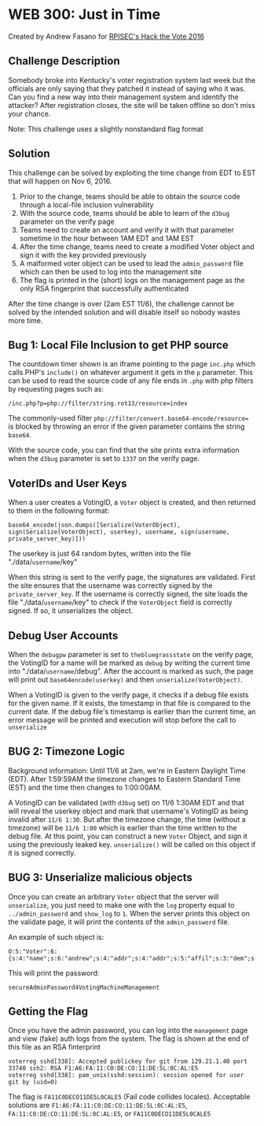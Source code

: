 # WEB 300: Just in Time
Created by Andrew Fasano for [RPISEC's Hack the Vote 2016](https://github.com/RPISEC/HackTheVote)

## Challenge Description
Somebody broke into Kentucky's voter registration system last week but the officials are only saying that they patched it instead of saying who it was. Can you find a new way into their management system and identify the attacker? After registration closes, the site will be taken offline so don't miss your chance.

Note: This challenge uses a slightly nonstandard flag format

## Solution
This challenge can be solved by exploiting the time change from EDT to EST that will happen on Nov 6, 2016.

1. Prior to the change, teams should be able to obtain the source code through a local-file inclusion vulnerability
1. With the source code, teams should be able to learn of the `d3bug` parameter on the verify page
1. Teams need to create an account and verify it with that parameter sometime in the hour between 1AM EDT and 1AM EST
1. After the time change, teams need to create a modified Voter object and sign it with the key provided previously
1. A malformed voter object can be used to lead the `admin_password` file which can then be used to log into the management site
1. The flag is printed in the (short) logs on the management page as the only RSA fingerprint that successfully authenticated


After the time change is over (2am EST 11/6), the challenge cannot be solved by the intended solution and will disable itself so nobody wastes more time.


Bug 1: Local File Inclusion to get PHP source
---------------------------
The countdown timer shown is an iframe pointing to the page `inc.php` which calls PHP's `include()` on whatever argument it gets in the `p` parameter. This can be used to read the source code of any file ends in `.php` with php filters by requesting pages such as:
```
/inc.php?p=php://filter/string.rot13/resource=index
```

The commonly-used filter `php://filter/convert.base64-encode/resource=` is blocked by throwing an error if the given parameter contains the string `base64`.

With the source code, you can find that the site prints extra information when the  `d3bug` parameter is set to `1337` on the verify page.

VoterIDs and User Keys
----------------------
When a user creates a VotingID, a `Voter` object is created, and then returned to them in the following format:  
```
base64_encode(json.dumps([Serialize(VoterObject), sign(Serialize(VoterObject), userkey), username, sign(username, private_server_key)]))
```
The userkey is just 64 random bytes, written into the file "./data/`username`/key"  

When this string is sent to the verify page, the signatures are validated. First the site ensures that the username was correctly signed by the `private_server_key`. If the username is correctly signed, the site loads the file "./data/`username`/key" to check if the `VoterObject` field is correctly signed. If so, it unserializes the object.


Debug User Accounts
------------------
When the `debugpw` parameter is set to `thebluegrassstate` on the verify page, the VotingID for a name will be marked as `debug` by writing the current time into "./data/`username`/debug". After the account is marked as such, the page will print out `base64encode(userkey)` and then `unserialize(VoterObject)`.

When a VotingID is given to the verify page, it checks if a debug file exists for the given name. If it exists, the timestamp in that file is compared to the current date. If the debug file's timestamp is earlier than the current time, an error message will be printed and execution will stop before the call to `unserialize`

BUG 2: Timezone Logic
---------------------------
Background information: Until 11/6 at 2am, we're in Eastern Daylight Time (EDT). After 1:59:59AM the timezone changes to Eastern Standard Time (EST) and the time then changes to 1:00:00AM.  

A VotingID can be validated (with `d3bug` set) on 11/6 1:30AM EDT and that will reveal the userkey object and mark that username's VotingID as being invalid after `11/6 1:30`. But after the timezone change, the time (without a timezone) will be `11/6 1:00` which is earlier than the time written to the debug file. At this point, you can construct a new `Voter` Object, and sign it using the previously leaked key. `unserialize()` will be called on this object if it is signed correctly.

BUG 3: Unserialize malicious objects
-----------------------------------
Once you can create an arbitrary `Voter` object that the server will `unserialize`, you just need to make one with the `log` property equal to `../admin_password` and `show_log` to `1`. When the server prints this object on the validate page, it will print the contents of the `admin_password` file.

An example of such object is:
```
O:5:"Voter":6:{s:4:"name";s:6:"andrew";s:4:"addr";s:4:"addr";s:5:"affil";s:3:"dem";s:3:"zip";i:12345;s:3:"log";s:17:"../admin_password";s:8:"show_log";b:1;}
```

This will print the password:
 ```
secureAdminPassword4VotingMachineManagement
```


Getting the Flag
----------------
Once you have the admin password, you can log into the `management` page and view (fake) auth logs from the system. The flag is shown at the end of this file as an RSA finterprint

```
voterreg sshd[338]: Accepted publickey for git from 129.21.1.40 port 33740 ssh2: RSA F1:A6:FA:11:C0:DE:CO:11:DE:5L:0C:AL:E5
voterreg sshd[338]: pam_unix(sshd:session): session opened for user git by (uid=0)
```

The flag is `FA11C0DECO11DE5L0CALE5` (Fail code collides locales). Acceptable solutions are ```F1:A6:FA:11:C0:DE:CO:11:DE:5L:0C:AL:E5```, ```FA:11:C0:DE:CO:11:DE:5L:0C:AL:E5```, or ```FA11C0DECO11DE5L0CALE5```
